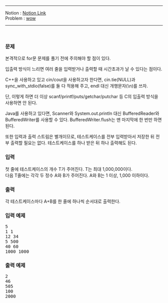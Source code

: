 ***
Notion : [Notion Link](https://west-pineapple-c4d.notion.site/5bc82b0dba0949c6a4db69371b1ad65b)  
Problem : [wow](https://www.acmicpc.net/problem/15552)
***



<br/>

### 문제

본격적으로 for문 문제를 풀기 전에 주의해야 할 점이 있다.  

입출력 방식이 느리면 여러 줄을 입력받거나 출력할 때 시간초과가 날 수 있다는 점이다.  

C++을 사용하고 있고 cin/cout을 사용하고자 한다면, cin.tie(NULL)과 sync_with_stdio(false)를 둘 다 적용해 주고, endl 대신 개행문자(\n)를 쓰자.  

단, 이렇게 하면 더 이상 scanf/printf/puts/getchar/putchar 등 C의 입출력 방식을 사용하면 안 된다.  

Java를 사용하고 있다면, Scanner와 System.out.println 대신 BufferedReader와 BufferedWriter를 사용할 수 있다. BufferedWriter.flush는 맨 마지막에 한 번만 하면 된다.  

또한 입력과 출력 스트림은 별개이므로, 테스트케이스를 전부 입력받아서 저장한 뒤 전부 출력할 필요는 없다. 테스트케이스를 하나 받은 뒤 하나 출력해도 된다.  

### 입력

첫 줄에 테스트케이스의 개수 T가 주어진다. T는 최대 1,000,000이다.  
다음 T줄에는 각각 두 정수 A와 B가 주어진다. A와 B는 1 이상, 1,000 이하이다.  

### 출력

각 테스트케이스마다 A+B를 한 줄에 하나씩 순서대로 출력한다.  


### 입력 예제

<pre>
5
1 1
12 34
5 500
40 60
1000 1000
</pre>

### 출력 예제

<pre>
2
46
505
100
2000

</pre>
